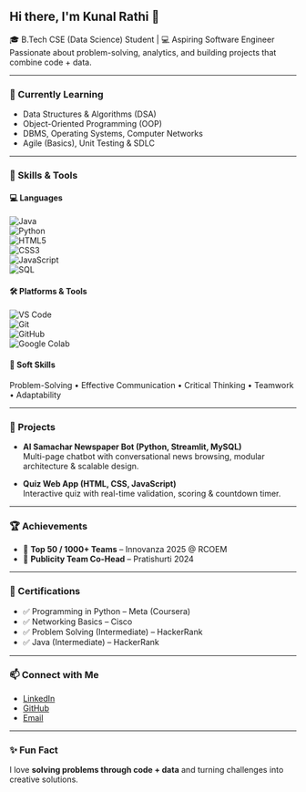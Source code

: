 ## Hi there, I'm Kunal Rathi 👋  
🎓 B.Tech CSE (Data Science) Student | 💻 Aspiring Software Engineer  
Passionate about problem-solving, analytics, and building projects that combine code + data.  

---

### 🧠 Currently Learning  
- Data Structures & Algorithms (DSA)  
- Object-Oriented Programming (OOP)  
- DBMS, Operating Systems, Computer Networks  
- Agile (Basics), Unit Testing & SDLC  

---

### 🧰 Skills & Tools  

#### 💻 Languages  
![Java](https://img.shields.io/badge/Java-007396?style=flat-square&logo=java&logoColor=white)  
![Python](https://img.shields.io/badge/Python-3776AB?style=flat-square&logo=python&logoColor=white)  
![HTML5](https://img.shields.io/badge/HTML5-E34F26?style=flat-square&logo=html5&logoColor=white)  
![CSS3](https://img.shields.io/badge/CSS3-1572B6?style=flat-square&logo=css3&logoColor=white)  
![JavaScript](https://img.shields.io/badge/JavaScript-F7DF1E?style=flat-square&logo=javascript&logoColor=black)  
![SQL](https://img.shields.io/badge/SQL-4479A1?style=flat-square&logo=postgresql&logoColor=white)  

#### 🛠 Platforms & Tools  
![VS Code](https://img.shields.io/badge/VS%20Code-007ACC?style=flat-square&logo=visual-studio-code&logoColor=white)  
![Git](https://img.shields.io/badge/Git-F05032?style=flat-square&logo=git&logoColor=white)  
![GitHub](https://img.shields.io/badge/GitHub-181717?style=flat-square&logo=github&logoColor=white)  
![Google Colab](https://img.shields.io/badge/Google%20Colab-F9AB00?style=flat-square&logo=googlecolab&logoColor=black)  

#### 🤝 Soft Skills  
Problem-Solving • Effective Communication • Critical Thinking • Teamwork • Adaptability  

---

### 📁 Projects  

- **AI Samachar Newspaper Bot (Python, Streamlit, MySQL)**  
  Multi-page chatbot with conversational news browsing, modular architecture & scalable design.  

- **Quiz Web App (HTML, CSS, JavaScript)**  
  Interactive quiz with real-time validation, scoring & countdown timer.  

---

### 🏆 Achievements  

- 🥈 **Top 50 / 1000+ Teams** – Innovanza 2025 @ RCOEM  
- 🏅 **Publicity Team Co-Head** – Pratishurti 2024  

---

### 📜 Certifications  

- ✅ Programming in Python – Meta (Coursera)  
- ✅ Networking Basics – Cisco  
- ✅ Problem Solving (Intermediate) – HackerRank  
- ✅ Java (Intermediate) – HackerRank  

---

### 📫 Connect with Me  

- [LinkedIn](https://www.linkedin.com/in/rathikunalaf/)  
- [GitHub](https://github.com/Kunalrathiaf)  
- [Email](mailto:rathikunal.af@gmail.com)  

---

### ✨ Fun Fact  
I love **solving problems through code + data** and turning challenges into creative solutions.  
